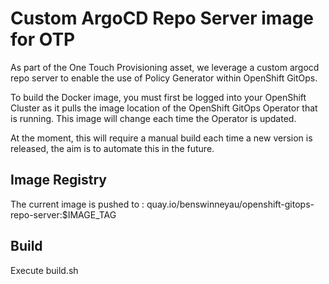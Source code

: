 # Custom ArgoCD Repo Server image for OTP

As part of the One Touch Provisioning asset, we leverage a custom argocd repo server to enable the use of Policy Generator within OpenShift GitOps.

To build the Docker image, you must first be logged into your OpenShift Cluster as it pulls the image location of the OpenShift GitOps Operator that is running. This image will change each time the Operator is updated.

At the moment, this will require a manual build each time a new version is released, the aim is to automate this in the future.

## Image Registry

The current image is pushed to : quay.io/benswinneyau/openshift-gitops-repo-server:$IMAGE_TAG

## Build

Execute build.sh
